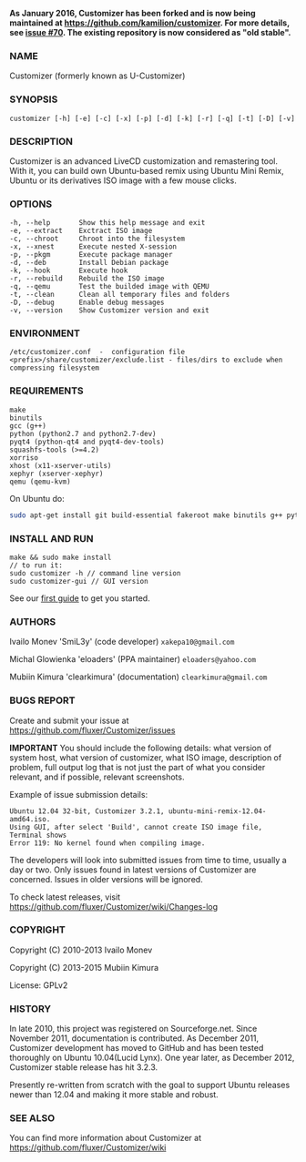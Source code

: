 **As January 2016, Customizer has been forked and is now being maintained at https://github.com/kamilion/customizer. For more details, see [issue #70](https://github.com/clearkimura/Customizer/issues/70). The existing repository is now considered as "old stable".**

### NAME

Customizer (formerly known as U-Customizer)


### SYNOPSIS

    customizer [-h] [-e] [-c] [-x] [-p] [-d] [-k] [-r] [-q] [-t] [-D] [-v]


### DESCRIPTION

Customizer is an advanced LiveCD customization and remastering tool. With it, you can build own
Ubuntu-based remix using Ubuntu Mini Remix, Ubuntu or its derivatives ISO image with a few mouse clicks.


### OPTIONS

    -h, --help       Show this help message and exit
    -e, --extract    Exctract ISO image
    -c, --chroot     Chroot into the filesystem
    -x, --xnest      Execute nested X-session
    -p, --pkgm       Execute package manager
    -d, --deb        Install Debian package
    -k, --hook       Execute hook
    -r, --rebuild    Rebuild the ISO image
    -q, --qemu       Test the builded image with QEMU
    -t, --clean      Clean all temporary files and folders
    -D, --debug      Enable debug messages
    -v, --version    Show Customizer version and exit


### ENVIRONMENT

    /etc/customizer.conf  -  configuration file
    <prefix>/share/customizer/exclude.list - files/dirs to exclude when compressing filesystem


### REQUIREMENTS

    make
    binutils
    gcc (g++)
    python (python2.7 and python2.7-dev)
    pyqt4 (python-qt4 and pyqt4-dev-tools)
    squashfs-tools (>=4.2)
    xorriso
    xhost (x11-xserver-utils)
    xephyr (xserver-xephyr)
    qemu (qemu-kvm)

On Ubuntu do:
```sh
sudo apt-get install git build-essential fakeroot make binutils g++ python python-dev python-qt4 pyqt4-dev-tools squashfs-tools xorriso x11-xserver-utils xserver-xephyr qemu-kvm dpkg-dev debhelper qt4-dev-tools qt4-linguist-tools --no-install-recommends
```

### INSTALL AND RUN

    make && sudo make install
    // to run it: 
    sudo customizer -h // command line version
    sudo customizer-gui // GUI version

See our [first guide](https://github.com/clearkimura/Customizer/wiki/First-guide) to get you started.

### AUTHORS

Ivailo Monev 'SmiL3y' (code developer) `xakepa10@gmail.com`

Michal Glowienka 'eloaders' (PPA maintainer) `eloaders@yahoo.com`

Mubiin Kimura 'clearkimura' (documentation) `clearkimura@gmail.com`


### BUGS REPORT

Create and submit your issue at https://github.com/fluxer/Customizer/issues

**IMPORTANT** You should include the following details: what version of system host, 
what version of customizer, what ISO image, description of problem, full output log that is 
not just the part of what you consider relevant, and if possible, relevant screenshots.

Example of issue submission details:

    Ubuntu 12.04 32-bit, Customizer 3.2.1, ubuntu-mini-remix-12.04-amd64.iso.
    Using GUI, after select 'Build', cannot create ISO image file, Terminal shows
    Error 119: No kernel found when compiling image.

The developers will look into submitted issues from time to time, usually a day or two.
Only issues found in latest versions of Customizer are concerned. Issues in older versions
will be ignored.

To check latest releases, visit https://github.com/fluxer/Customizer/wiki/Changes-log


### COPYRIGHT

Copyright (C) 2010-2013 Ivailo Monev

Copyright (C) 2013-2015 Mubiin Kimura

License: GPLv2


### HISTORY

In late 2010, this project was registered on Sourceforge.net. Since November 2011,
documentation is contributed. As December 2011, Customizer development has moved to
GitHub and has been tested thoroughly on Ubuntu 10.04(Lucid Lynx). One year later, 
as December 2012, Customizer stable release has hit 3.2.3.

Presently re-written from scratch with the goal to support Ubuntu releases newer than 12.04
and making it more stable and robust.


### SEE ALSO

You can find more information about Customizer at https://github.com/fluxer/Customizer/wiki
